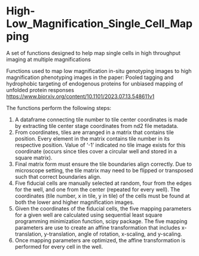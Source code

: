 # High-Low_Magnification_Single_Cell_Mapping
A set of functions designed to help map single cells in high throughput imaging at multiple magnifications

Functions used to map low magnification in-situ genotyping images to high magnification phenotyping images in the paper:
Pooled tagging and hydrophobic targeting of endogenous proteins for unbiased mapping of unfolded protein responses
https://www.biorxiv.org/content/10.1101/2023.07.13.548611v1

The functions perform the following steps:
1.	A dataframe connecting tile number to tile center coordinates is made by extracting tile center stage coordinates from nd2 file metadata.
2.	From coordinates, tiles are arranged in a matrix that contains tile position. Every element in the matrix contains tile number in its respective position. Value of ‘-1’ indicated no tile image exists for this coordinate (occurs since tiles cover a circular well and stored in a square matrix).
3.	Final matrix form must ensure the tile boundaries align correctly. Due to microscope setting, the tile matrix may need to be flipped or transposed such that correct boundaries align.
4.	Five fiducial cells are manually selected at random, four from the edges for the well, and one from the center (repeated for every well). The coordinates (tile number, x in tile, y in tile) of the cells must be found at both the lower and higher magnification images.
5.	Given the coordinates of the fiducial cells, the five mapping parameters for a given well are calculated using sequential least square programming minimization function, scipy package. The five mapping parameters are use to create an affine transformation that includes x-translation, y-translation, angle of rotation, x-scaling, and y-scaling.
6.	Once mapping parameters are optimized, the affine transformation is performed for every cell in the well.

